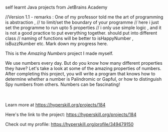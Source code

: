 self learnt Java projects from JetBrains Academy

//Version 1.1 - remarks : One of my professor told me the art of programming is abstraction ,
// to limit/set the boundary of your programme
// here i just set the programme to run upto 5 properties
// i only use simple logic , and it is not a good practice to put everything together. should put into different class
// naming of functions will be better to isHappyNumber , isBuzzNumber etc.
Mark down my progress here.

This is the *Amazing Numbers* project I made myself.


<p>We use numbers every day. But do you know how many different properties they have? Let's take a look at some of the amazing properties of numbers. After completing this project, you will write a program that knows how to determine whether a number is Palindromic or Gapful, or how to distinguish Spy numbers from others. Numbers can be fascinating!</p><br/><br/>Learn more at <a href="https://hyperskill.org/projects/184?utm_source=ide&utm_medium=ide&utm_campaign=ide&utm_content=project-card">https://hyperskill.org/projects/184</a>

Here's the link to the project: https://hyperskill.org/projects/184

Check out my profile: https://hyperskill.org/profile/349479150
